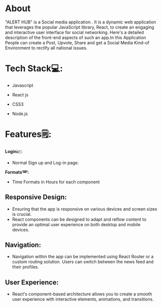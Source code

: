 # About

 "ALERT HUB" is a Social media application . It is a dynamic web application that leverages the popular JavaScript library, React, to create an engaging and interactive user interface for social networking. Here's a detailed description of the front-end aspects of such an app.In this Application People can create a Post, Upvote, Share and get a Social Media Kind-of Environment to rectify all national issues.

# Tech Stack💻:

* Javascript
- React js
* CSS3
- Node.js
  
# Features🗒:

**Login📈:**

* Normal Sign up and Log-in page.
  
**Formats➿:**

* Time Formats in Hours for each component

## Responsive Design:

* Ensuring that the app is responsive on various devices and screen sizes is crucial.
* React components can be designed to adapt and reflow content to provide an optimal user experience on both desktop and mobile devices.

## Navigation:

* Navigation within the app can be implemented using React Router or a custom routing solution. Users can switch between the news feed and their profiles.

## User Experience:

* React's component-based architecture allows you to create a smooth user experience with interactive elements, animations, and transitions.













